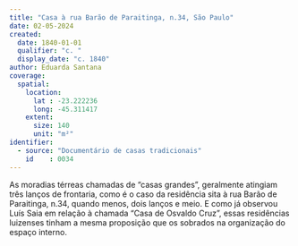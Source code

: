 ```yaml
---
title: "Casa à rua Barão de Paraitinga, n.34, São Paulo"
date: 02-05-2024
created:
  date: 1840-01-01
  qualifier: "c. "
  display_date: "c. 1840"
author: Eduarda Santana
coverage:
  spatial:
    location:
      lat : -23.222236
      long: -45.311417
    extent:
      size: 140
      unit: "m²"
identifier:
  - source: "Documentário de casas tradicionais"
    id    : 0034
---
```


As moradias térreas chamadas de “casas grandes”, geralmente atingiam três lanços de frontaria, como é o caso da residência sita à rua Barão de Paraitinga, n.34, quando menos, dois lanços e meio. E como já observou Luís Saia em relação à chamada “Casa de Osvaldo Cruz”, essas residências luizenses tinham a mesma proposição que os sobrados na organização do espaço interno.
